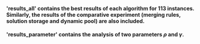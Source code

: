 
#### 'results_all' contains the best results of each algorithm for 113 instances. Similarly, the results of the comparative experiment (merging rules, solution storage and dynamic pool) are also included.

#### 'results_parameter' contains the analysis of two parameters $\rho$ and $\gamma$.
